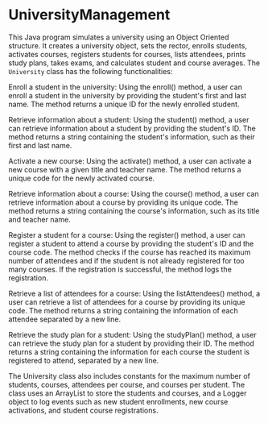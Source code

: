 # UniversityManagement

This Java program simulates a university using an Object Oriented structure. It creates a university object, sets the rector, enrolls students, activates courses, registers students for courses, lists attendees, prints study plans, takes exams, and calculates student and course averages. The `University` class has the following functionalities:

Enroll a student in the university: Using the enroll() method, a user can enroll a student in the university by providing the student's first and last name. The method returns a unique ID for the newly enrolled student.

Retrieve information about a student: Using the student() method, a user can retrieve information about a student by providing the student's ID. The method returns a string containing the student's information, such as their first and last name.

Activate a new course: Using the activate() method, a user can activate a new course with a given title and teacher name. The method returns a unique code for the newly activated course.

Retrieve information about a course: Using the course() method, a user can retrieve information about a course by providing its unique code. The method returns a string containing the course's information, such as its title and teacher name.

Register a student for a course: Using the register() method, a user can register a student to attend a course by providing the student's ID and the course code. The method checks if the course has reached its maximum number of attendees and if the student is not already registered for too many courses. If the registration is successful, the method logs the registration.

Retrieve a list of attendees for a course: Using the listAttendees() method, a user can retrieve a list of attendees for a course by providing its unique code. The method returns a string containing the information of each attendee separated by a new line.

Retrieve the study plan for a student: Using the studyPlan() method, a user can retrieve the study plan for a student by providing their ID. The method returns a string containing the information for each course the student is registered to attend, separated by a new line.

The University class also includes constants for the maximum number of students, courses, attendees per course, and courses per student. The class uses an ArrayList to store the students and courses, and a Logger object to log events such as new student enrollments, new course activations, and student course registrations.
